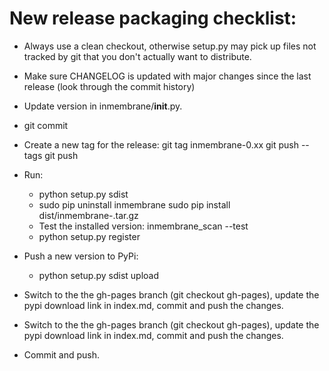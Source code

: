 # New release packaging checklist:

* Always use a clean checkout, otherwise setup.py may pick up files not
  tracked by git that you don't actually want to distribute.

* Make sure CHANGELOG is updated with major changes since the last 
  release (look through the commit history)

* Update version in inmembrane/__init__.py.

* git commit

* Create a new tag for the release:
  git tag inmembrane-0.xx
  git push --tags
  git push

* Run:
  * python setup.py sdist
  * sudo pip uninstall inmembrane
    sudo pip install dist/inmembrane-<version>.tar.gz
  * Test the installed version: inmembrane_scan --test
  * python setup.py register

* Push a new version to PyPi:
  * python setup.py sdist upload

* Switch to the the gh-pages branch (git checkout gh-pages), update the pypi download link in index.md, commit and push the changes.

* Switch to the the gh-pages branch (git checkout gh-pages), update the pypi download link in index.md, commit and push the changes.

* Commit and push.
